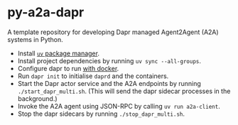 # py-a2a-dapr

A template repository for developing Dapr managed Agent2Agent (A2A) systems in Python.

- Install [`uv` package manager](https://docs.astral.sh/uv/getting-started/installation/).
- Install project dependencies by running `uv sync --all-groups`.
- Configure dapr to run [with docker](https://docs.dapr.io/operations/hosting/self-hosted/self-hosted-with-docker/).
- Run `dapr init` to initialise `daprd` and the containers.
- Start the Dapr actor service and the A2A endpoints by running `./start_dapr_multi.sh`. (This will send the dapr sidecar processes in the background.)
- Invoke the A2A agent using JSON-RPC by calling `uv run a2a-client`.
- Stop the dapr sidecars by running `./stop_dapr_multi.sh`.
